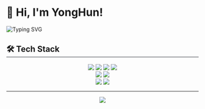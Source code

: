 
<div align="left">
  <h1> 👋 Hi, I'm YongHun! </h1>
</div>

<div align="left">
  <picture>
    <source media="(prefers-color-scheme: dark)" srcset="https://readme-typing-svg.demolab.com?font=Fira+Code&size=18&pause=1000&color=E6EDF3&width=800&lines=Swiftly+solving+problems+-+iOS+Developer" />
    <img src="https://readme-typing-svg.demolab.com?font=Fira+Code&size=18&pause=1000&color=000000&width=800&lines=Swiftly+solving+problems+-+iOS+Developer" alt="Typing SVG" />
  </picture>
</div>

<h2 style="border-bottom: 1px solid #21262d;"> 🛠️ Tech Stack </h2> 

<div align="center">
  <img src="https://img.shields.io/badge/Xcode-147EFB?style=for-the-badge&logo=xcode&logoColor=white" />
  <img src="https://img.shields.io/badge/Swift-FA7343?style=for-the-badge&logo=swift&logoColor=white" />
  <img src="https://img.shields.io/badge/Tuist-7952B3?style=for-the-badge&logoColor=white" />
  <img src="https://img.shields.io/badge/CoreML-000000?style=for-the-badge&logo=apple&logoColor=white" />
</div>

<div align="center">
  <img src="https://img.shields.io/badge/Android%20Studio-3DDC84?style=for-the-badge&logo=androidstudio&logoColor=white" />
  <img src="https://img.shields.io/badge/Kotlin-7F52FF?style=for-the-badge&logo=kotlin&logoColor=white" />
</div>

<div align="center">
  <img src="https://img.shields.io/badge/Python-3776AB?style=for-the-badge&logo=python&logoColor=white" />
  <img src="https://img.shields.io/badge/Firebase-FFCA28?style=for-the-badge&logo=firebase&logoColor=black" />
</div>

---

<div align="center"> 
  <img src="https://github-readme-stats.vercel.app/api?username=HunCY5&show_icons=true&count_private=true&hide_border=true&bg_color=60,147efb,fa7343&title_color=f0f0f0&text_color=f0f0f0&icon_color=FA7343" />
</div>
